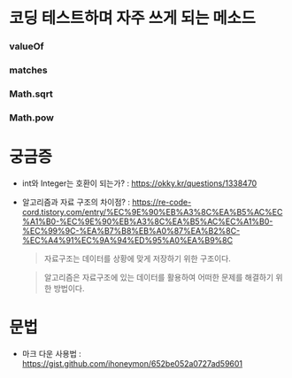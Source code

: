 # 코딩 테스트하며 자주 쓰게 되는 메소드

### valueOf

### matches

### Math.sqrt

### Math.pow

# 궁금증

- int와 Integer는 호환이 되는가? : https://okky.kr/questions/1338470
- 알고리즘과 자료 구조의 차이점? : https://re-code-cord.tistory.com/entry/%EC%9E%90%EB%A3%8C%EA%B5%AC%EC%A1%B0-%EC%9E%90%EB%A3%8C%EA%B5%AC%EC%A1%B0-%EC%99%9C-%EA%B7%B8%EB%A0%87%EA%B2%8C-%EC%A4%91%EC%9A%94%ED%95%A0%EA%B9%8C
  > 자료구조는 데이터를 상황에 맞게 저장하기 위한 구조이다.
  
  > 알고리즘은 자료구조에 있는 데이터를 활용하여 어떠한 문제를 해결하기 위한 방법이다.
# 문법

- 마크 다운 사용법 : https://gist.github.com/ihoneymon/652be052a0727ad59601
